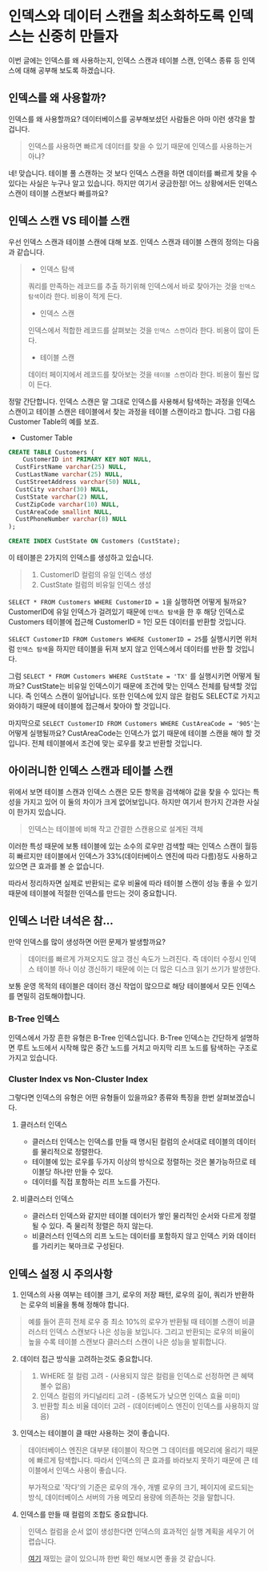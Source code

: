 # 인덱스와 데이터 스캔을 최소화하도록 인덱스는 신중히 만들자

이번 글에는 인덱스를 왜 사용하는지, 인덱스 스캔과 테이블 스캔, 인덱스 종류 등 인덱스에 대해 공부해 보도록 하겠습니다.



## 인덱스를 왜 사용할까?

인덱스를 왜 사용할까요? 데이터베이스를 공부해보셨던 사람들은 아마 이런 생각을 할겁니다.

> 인덱스를 사용하면 빠르게 데이터를 찾을 수 있기 때문에 인덱스를 사용하는거 아냐?

네! 맞습니다. 테이블 풀 스캔하는 것 보다 인덱스 스캔을 하면 데이터를 빠르게 찾을 수 있다는 사실은 누구나 알고 있습니다. 하지만 여기서 궁금한점! 어느 상황에서든 인덱스 스캔이 테이블 스캔보다 빠를까요?



## 인덱스 스캔 VS 테이블 스캔

우선 인덱스 스캔과 테이블 스캔에 대해 보죠. 인덱스 스캔과 테이블 스캔의 정의는 다음과 같습니다.

> * 인덱스 탐색
>
> 쿼리를 만족하는 레코드를 추출 하기위해 인덱스에서 바로 찾아가는 것을 ``인덱스 탐색``이라 한다. 비용이 적게 든다.
>
> * 인덱스 스캔
>
> 인덱스에서 적합한 레코드를 살펴보는 것을 ``인덱스 스캔``이라 한다. 비용이 많이 든다.
>
> * 테이블 스캔
>
> 데이터 페이지에서 레코드를 찾아보는 것을 ``테이블 스캔``이라 한다. 비용이 훨씬 많이 든다.

정말 간단합니다. 인덱스 스캔은 말 그대로 인덱스를 사용해서 탐색하는 과정을 인덱스 스캔이고 테이블 스캔은 테이블에서 찾는 과정을 테이블 스캔이라고 합니다. 그럼 다음 Customer Table의 예를 보죠.

* Customer Table

```sql
CREATE TABLE Customers (
	CustomerID int PRIMARY KEY NOT NULL,
  CustFirstName varchar(25) NULL,
  CustLastName varchar(25) NULL,
  CustStreetAddress varchar(50) NULL,
  CustCity varchar(30) NULL,
  CustState varchar(2) NULL,
  CustZipCode varchar(10) NULL,
  CustAreaCode smallint NULL,
  CustPhoneNumber varchar(8) NULL
);

CREATE INDEX CustState ON Customers (CustState);
```

이 테이블은 2가지의 인덱스를 생성하고 있습니다.

> 1. CustomerID 컬럼의 유일 인덱스 생성
> 2. CustState 컬럼의 비유일 인덱스 생성

``SELECT * FROM Customers WHERE CustomerID = 1``을 실행하면 어떻게 될까요? CustomerID에 유일 인덱스가 걸려있기 때문에 ``인덱스 탐색``을 한 후 해당 인덱스로 Customers 테이블에 접근해 CustomerID = 1인 모든 데이터를 반환할 것입니다.

``SELECT CustomerID FROM Customers WHERE CustomerID = 25``를 실행시키면 위처럼 ``인덱스 탐색``을 하지만 테이블을 뒤져 보지 않고 인덱스에서 데이터를 반환 할 것입니다.

그럼  ``SELECT * FROM Customers WHERE CustState = 'TX'`` 를 실행시키면 어떻게 될까요? CustState는 비유일 인덱스이기 때문에 조건에 맞는 인덱스 전체를 탐색할 것입니다. 즉 인덱스 스캔이 일어납니다. 또한 인덱스에 있지 않은 컬럼도 SELECT로 가지고 와야하기 때문에 테이블에 접근해서 찾아야 할 것입니다.

마지막으로 ``SELECT CustomerID FROM Customers WHERE CustAreaCode = '905'``는 어떻게 실행될까요? CustAreaCode는 인덱스가 없기 때문에 테이블 스캔을 해야 할 것입니다. 전체 테이블에서 조건에 맞는 로우를 찾고 반환할 것입니다.



## 아이러니한 인덱스 스캔과 테이블 스캔

위에서 보면 테이블 스캔과 인덱스 스캔은 모든 항목을 검색해야 값을 찾을 수 있다는 특성을 가지고 있어 이 둘의 차이가 크게 없어보입니다. 하지만 여기서 한가지 간과한 사실이 한가지 있습니다. 

> 인덱스는 테이블에 비해 작고 간결한 스캔용으로 설계된 객체

이러한 특성 때문에 보통 테이블에 있는 소수의 로우만 검색할 때는 인덱스 스캔이 월등히 빠르지만 테이블에서 인덱스가 33%(데이터베이스 엔진에 따라 다름)정도 사용하고 있으면 큰 효과를 볼 순 없습니다.

따라서 정리하자면 실제로 반환되는 로우 비율에 따라 테이블 스캔이 성능 좋을 수 있기 때문에 테이블에 적절한 인덱스를 만드는 것이 중요합니다.



## 인덱스 너란 녀석은 참...

만약 인덱스를 많이 생성하면 어떤 문제가 발생할까요?

> 데이터를 빠르게 가져오지도 않고 갱신 속도가 느려진다. 즉 데이터 수정시 인덱스 테이블 하나 이상 갱신하기 때문에 이는 더 많은 디스크 읽기 쓰기가 발생한다.

보통 운영 목적의 테이블은 데이터 갱신 작업이 많으므로 해당 테이블에서 모든 인덱스를 면밀히 검토해야합니다. 



### B-Tree 인덱스

인덱스에서 가장 흔한 유형은 B-Tree 인덱스입니다. B-Tree 인덱스는 간단하게 설명하면 루트 노드에서 시작해 많은 중간 노드를 거치고 마지막 리프 노드를 탐색하는 구조로 가지고 있습니다.



### Cluster Index vs Non-Cluster Index

그렇다면 인덱스의 유형은 어떤 유형들이 있을까요? 종류와 특징을 한번 살펴보겠습니다.

1. 클러스터 인덱스
   * 클러스터 인덱스는 인덱스를 만들 때 명시된 컬럼의 순서대로 테이블의 데이터를 물리적으로 정렬한다.
   * 테이블에 있는 로우를 두가지 이상의 방식으로 정렬하는 것은 불가능하므로 테이블당 하나만 만들 수 있다.
   * 데이터를 직접 포함하는 리프 노드를 가진다.


2. 비클러스터 인덱스
   * 클러스터 인덱스와 같지만 테이블 데이터가 쌓인 물리적인 순서와 다르게 정렬 될 수 있다. 즉 물리적 정렬은 하지 않는다.
   * 비클러스터 인덱스의 리프 노드는 데이터를 포함하지 않고 인덱스 키와 데이터를 가리키는 북마크로 구성된다.



## 인덱스 설정 시 주의사항

1.  인덱스의 사용 여부는 테이블 크기, 로우의 저장 패턴, 로우의 길이, 쿼리가 반환하는 로우의 비율을 통해 정해야 합니다. 

> 예를 들어 흔히 전체 로우 중 최소 10%의 로우가 반환될 때 테이블 스캔이 비클러스터 인덱스 스캔보다 나은 성능을 보입니다. 그리고 반환되는 로우의 비율이 높을 수록 테이블 스캔보다 클러스터 스캔이 나은 성능을 발휘합니다. 

2. 데이터 접근 방식을 고려하는것도 중요합니다.

> 1. WHERE 절 컬럼 고려 - (사용되지 않은 컬럼을 인덱스로 선정하면 큰 혜택 볼수 없음)
> 2. 인덱스 컬럼의 카디널리티 고려 - (중복도가 낮으면 인덱스 효율 미미)
> 3. 반환할 최소 비율 데이터 고려 - (데이터베이스 엔진이 인덱스를 사용하지 않음)

3. 인덱스는 테이블이 클 때만 사용하는 것이 좋습니다.

> 데이터베이스 엔진은 대부분 테이블이 작으면 그 데이터를 메모리에 올리기 때문에 빠르게 탐색합니다. 따라서 인덱스의 큰 효과를 바라보지 못하기 때문에 큰 테이블에서 인덱스 사용이 좋습니다.
>
> 부가적으로 '작다'의 기준은 로우의 개수, 개별 로우의 크기, 페이지에 로드되는 방식, 데이터베이스 서버의 가용 메모리 용량에 의존하는 것을 말합니다.

4. 인덱스를 만들 때 컬럼의 조합도 중요합니다.

> 인덱스 컬럼을 순서 없이 생성한다면 인덱스의 효과적인 실행 계획을 세우기 어렵습니다. 
>
> [여기](https://burning-dba.tistory.com/79) 재밌는 글이 있으니까 한번 확인 해보시면 좋을 것 같습니다.